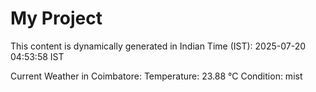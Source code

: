 # My Project

This content is dynamically generated in Indian Time (IST): 2025-07-20 04:53:58 IST


Current Weather in Coimbatore:
Temperature: 23.88 °C
Condition: mist
